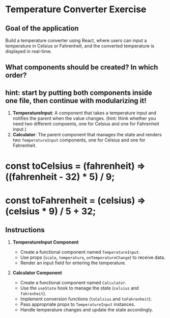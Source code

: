 # Temperature Converter Exercise

## Goal of the application

Build a temperature converter using React, where users can input a temperature in Celsius or Fahrenheit, and the converted temperature is displayed in real-time.

## What components should be created? In which order?

## hint: start by putting both components inside one file, then continue with modularizing it!

1. **TemperatureInput**: A component that takes a temperature input and notifies the parent when the value changes. (hint: think whether you need two different compoents, one for Celsius and one for Fahrenheit input.)
2. **Calculator**: The parent component that manages the state and renders two `TemperatureInput` components, one for Celsius and one for Fahrenheit.

# const toCelsius = (fahrenheit) => ((fahrenheit - 32) \* 5) / 9;

# const toFahrenheit = (celsius) => (celsius \* 9) / 5 + 32;

## Instructions

1. **TemperatureInput Component**

   - Create a functional component named `TemperatureInput`.
   - Use props (`scale`, `temperature`, `onTemperatureChange`) to receive data.
   - Render an input field for entering the temperature.

2. **Calculator Component**
   - Create a functional component named `Calculator`.
   - Use the `useState` hook to manage the state (`celsius` and `fahrenheit`).
   - Implement conversion functions (`toCelsius` and `toFahrenheit`).
   - Pass appropriate props to `TemperatureInput` instances.
   - Handle temperature changes and update the state accordingly.
